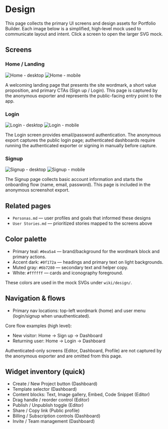 # Design

This page collects the primary UI screens and design assets for Portfolio Builder. Each image below is a simplified, high‑level mock used to communicate layout and intent. Click a screen to open the larger SVG mock.

## Screens

### Home / Landing

![Home - desktop](./design/screenshots/home-desktop-anon.png)
![Home - mobile](./design/screenshots/home-mobile-anon.png)

A welcoming landing page that presents the site wordmark, a short value proposition, and primary CTAs (Sign up / Login). This page is captured by the anonymous exporter and represents the public-facing entry point to the app.

### Login

![Login - desktop](./design/screenshots/login-desktop-anon.png)
![Login - mobile](./design/screenshots/login-mobile-anon.png)

The Login screen provides email/password authentication. The anonymous export captures the public login page; authenticated dashboards require running the authenticated exporter or signing in manually before capture.

### Signup

![Signup - desktop](./design/screenshots/signup-desktop-anon.png)
![Signup - mobile](./design/screenshots/signup-mobile-anon.png)

The Signup page collects basic account information and starts the onboarding flow (name, email, password). This page is included in the anonymous screenshot export.

## Related pages

- `Personas.md` — user profiles and goals that informed these designs
- `User Stories.md` — prioritized stories mapped to the screens above

## Color palette

- Primary teal: `#0ea5a4` — brand/background for the wordmark block and primary actions.
- Accent dark: `#0f172a` — headings and primary text on light backgrounds.
- Muted gray: `#6b7280` — secondary text and helper copy.
- White: `#ffffff` — cards and iconography foreground.

These colors are used in the mock SVGs under `wiki/design/`.

## Navigation & flows

- Primary nav locations: top-left wordmark (home) and user menu (login/signup when unauthenticated).

Core flow examples (high level):

- New visitor: Home → Sign up → Dashboard
- Returning user: Home → Login → Dashboard

Authenticated-only screens (Editor, Dashboard, Profile) are not captured by the anonymous exporter and are omitted from this page.

## Widget inventory (quick)

- Create / New Project button (Dashboard)
- Template selector (Dashboard)
- Content blocks: Text, Image gallery, Embed, Code Snippet (Editor)
- Drag handle / reorder control (Editor)
- Publish / Unpublish toggle (Editor)
- Share / Copy link (Public profile)
- Billing / Subscription controls (Dashboard)
- Invite / Team management (Dashboard)
